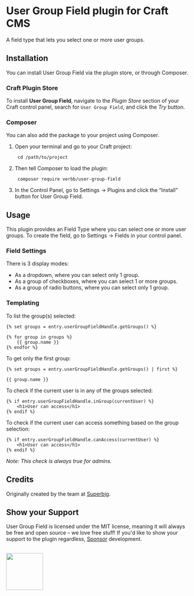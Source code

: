 # User Group Field plugin for Craft CMS
A field type that lets you select one or more user groups.

## Installation
You can install User Group Field via the plugin store, or through Composer.

### Craft Plugin Store
To install **User Group Field**, navigate to the _Plugin Store_ section of your Craft control panel, search for `User Group Field`, and click the _Try_ button.

### Composer
You can also add the package to your project using Composer.

1. Open your terminal and go to your Craft project:

        cd /path/to/project

2. Then tell Composer to load the plugin:
    
        composer require verbb/user-group-field

3. In the Control Panel, go to Settings → Plugins and click the “Install” button for User Group Field.

## Usage
This plugin provides an Field Type where you can select one or more user groups. To create the field, go to Settings → Fields in your control panel.

### Field Settings
There is 3 display modes:
- As a dropdown, where you can select only 1 group.
- As a group of checkboxes, where you can select 1 or more groups.
- As a group of radio buttons, where you can select only 1 group.

### Templating
To list the group(s) selected:

```twig
{% set groups = entry.userGroupFieldHandle.getGroups() %}

{% for group in groups %}
    {{ group.name }}
{% endfor %}
```

To get only the first group:

```twig
{% set groups = entry.userGroupFieldHandle.getGroups() | first %}

{{ group.name }}
```

To check if the current user is in any of the groups selected:

```twig
{% if entry.userGroupFieldHandle.inGroup(currentUser) %}
    <h1>User can access</h1>
{% endif %}
```

To check if the current user can access something based on the group selection:

```twig
{% if entry.userGroupFieldHandle.canAccess(currentUser) %}
    <h1>User can access</h1>
{% endif %}
```

_Note: This check is always true for admins._

## Credits
Originally created by the team at [Superbig](https://superbig.co/).

## Show your Support
User Group Field is licensed under the MIT license, meaning it will always be free and open source – we love free stuff! If you'd like to show your support to the plugin regardless, [Sponsor](https://github.com/sponsors/verbb) development.

<h2></h2>

<a href="https://verbb.io" target="_blank">
    <img width="100" src="https://verbb.io/assets/img/verbb-pill.svg">
</a>
